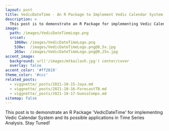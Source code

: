 ```yaml
---
layout: post
title: VedicDateTime - An R Package to Implement Vedic Calendar System
description: >
  This post is to demonstrate an R Package for implementing Vedic Calendar System
image: 
  path: /images/VedicDateTimeLogo.png
  srcset:
    1060w: /images/VedicDateTimeLogo.png
    530w:  /images/VedicDateTimeLogo.png@0,5x.jpg
    265w:  /images/VedicDateTimeLogo.png@0,25x.jpg
accent_image: 
  background: url('/images/mtkailash.jpg') center/cover
  overlay: false
accent_color: '#ff2819'
theme_color: '#ccc'
related_posts:
  - viggnette/_posts/2021-10-15-Jaya.md
  - viggnette/_posts/2021-10-16-ForecastTB.md
  - viggnette/_posts/2021-10-17-GuessCompx.md
sitemap: false
---
```


This post is to demonstrate an R Package 'VedicDateTime' for implementing Vedic Calendar System and its possible applications in Time Series Analysis. Stay Tuned! 
